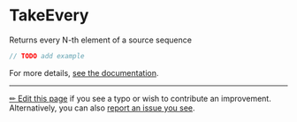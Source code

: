 # TakeEvery

Returns every N-th element of a source sequence

```c# --destination-file ../code/Program.cs --region statements --project ../code/TryMoreLinq.csproj
// TODO add example
```

For more details, [see the documentation][doc].

---

[&#x270F; Edit this page][edit] if you see a typo or wish to contribute an
improvement. Alternatively, you can also [report an issue you see][issue].


[edit]: https://github.com/morelinq/try/edit/master/m/take-every.md
[issue]: https://github.com/morelinq/try/issues/new?title=TakeEvery
[doc]: https://morelinq.github.io/3.1/ref/api/html/M_MoreLinq_MoreEnumerable_TakeEvery__1.htm
